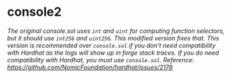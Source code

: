 # console2

_The original console.sol uses `int` and `uint` for computing function selectors, but it should use `int256` and `uint256`. This modified version fixes that. This version is recommended over `console.sol` if you don&#39;t need compatibility with Hardhat as the logs will show up in forge stack traces. If you do need compatibility with Hardhat, you must use `console.sol`. Reference: https://github.com/NomicFoundation/hardhat/issues/2178_
